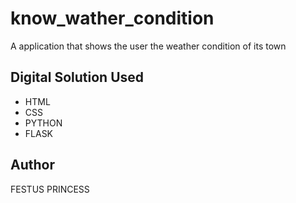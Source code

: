 # know_wather_condition
A application that shows the  user the weather condition of its town 

## Digital Solution Used
  - HTML
  - CSS
  - PYTHON
  - FLASK
## Author 
FESTUS PRINCESS

